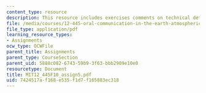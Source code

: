 ```yaml
---
content_type: resource
description: This resource includes exercises comments on technical details.
file: /media/courses/12-445-oral-communication-in-the-earth-atmospheric-and-planetary-sciences-fall-2010/7424517af168e535f1d7f165883ec318_MIT12_445F10_assign5.pdf
file_type: application/pdf
learning_resource_types:
- Assignments
ocw_type: OCWFile
parent_title: Assignments
parent_type: CourseSection
parent_uid: 5888c082-6743-59b9-3f63-bbb2909e10e0
resourcetype: Document
title: MIT12_445F10_assign5.pdf
uid: 7424517a-f168-e535-f1d7-f165883ec318
---
```

